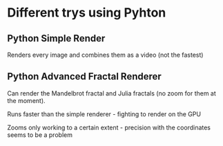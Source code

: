 # Different trys using Pyhton

## Python Simple Render

Renders every image and combines them as a video (not the fastest)

## Python Advanced Fractal Renderer

Can render the Mandelbrot fractal and Julia fractals (no zoom for them at the moment).

Runs faster than the simple renderer - fighting to render on the GPU

Zooms only working to a certain extent - precision with the coordinates seems to be a problem